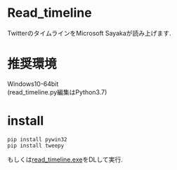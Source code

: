 # Read_timeline  
TwitterのタイムラインをMicrosoft Sayakaが読み上げます.    
# 推奨環境  
Windows10-64bit  
(read_timeline.py編集はPython3.7)  
  
# install  

```
pip install pywin32
pip install tweepy
```
もしくは[read_timeline.exe](https://github.com/T3aHat/Read_timeline/raw/master/read_timeline.exe)をDLして実行.  
